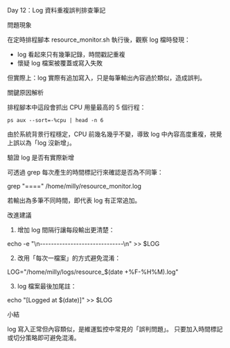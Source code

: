 Day 12：Log 資料重複誤判排查筆記

問題現象

在定時排程腳本 resource\_monitor.sh 執行後，觀察 log 檔時發現：
- log 看起來只有幾筆記錄，時間戳記重複
- 懷疑 log 檔案被覆蓋或寫入失敗

但實際上：log 實際有追加寫入，只是每筆輸出內容過於類似，造成誤判。


關鍵原因解析

排程腳本中這段會抓出 CPU 用量最高的 5 個行程：

`ps aux --sort=-%cpu | head -n 6`

由於系統背景行程穩定，CPU 前幾名幾乎不變，導致 log 中內容高度重複，視覺上誤以為「log 沒新增」。

驗證 log 是否有實際新增

可透過 grep 每次產生的時間標記行來確認是否為不同筆：

grep "====" /home/milly/resource\_monitor.log

若輸出為多筆不同時間，即代表 log 有正常追加。


改進建議

1. 增加 log 間隔行讓每段輸出更清楚：

echo -e "\n------------------------------\n" >> $LOG

2. 改用「每次一檔案」的方式避免混淆：

LOG="/home/milly/logs/resource\_$(date +%F-%H%M).log"

3. log 檔案最後加尾註：

echo "[Logged at $(date)]" >> $LOG


小結

log 寫入正常但內容類似，是維運監控中常見的「誤判問題」。
只要加入時間標記或切分策略即可避免混淆。